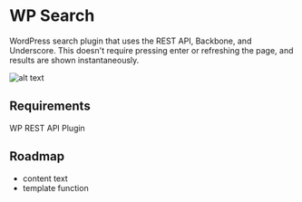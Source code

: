 # WP Search

WordPress search plugin that uses the REST API, Backbone, and Underscore. This doesn't require pressing enter or refreshing the page, and results are shown instantaneously.

![alt text](https://s3.amazonaws.com/f.cl.ly/items/1x0b1t421J2e0z2d1U30/Screen%20Recording%202015-06-11%20at%2003.38%20PM.gif "What it does")

## Requirements

WP REST API Plugin

## Roadmap
- content text 
- template function 